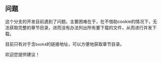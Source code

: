 ## 问题

这个分支的开发目前遇到了问题。主要困难在于，在不借助cookie的情况下，无法获取完整的章节目录，进而没有办法列出所有要下载的文件，从而进行并发下载。

目前只有对于含`book4`的链接地址，可以方便地获取章节目录。

欢迎您提供建议！
